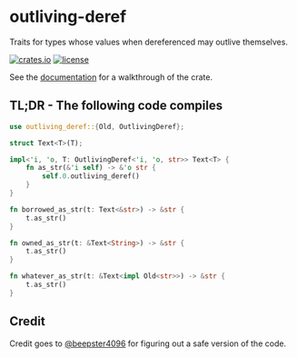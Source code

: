 # outliving-deref

Traits for types whose values when dereferenced may outlive themselves.

[![crates.io](https://img.shields.io/crates/v/outliving-deref.svg)](https://crates.io/crates/outliving-deref)
[![license](https://img.shields.io/github/license/yescallop/outliving-deref?color=blue)](/LICENSE)

See the [documentation](https://docs.rs/outliving-deref) for a walkthrough of the crate.

## TL;DR - The following code compiles

```rust
use outliving_deref::{Old, OutlivingDeref};

struct Text<T>(T);

impl<'i, 'o, T: OutlivingDeref<'i, 'o, str>> Text<T> {
    fn as_str(&'i self) -> &'o str {
        self.0.outliving_deref()
    }
}

fn borrowed_as_str(t: Text<&str>) -> &str {
    t.as_str()
}

fn owned_as_str(t: &Text<String>) -> &str {
    t.as_str()
}

fn whatever_as_str(t: &Text<impl Old<str>>) -> &str {
    t.as_str()
}
```

## Credit

Credit goes to [@beepster4096](https://github.com/beepster4096) for figuring out a safe version of the code.
